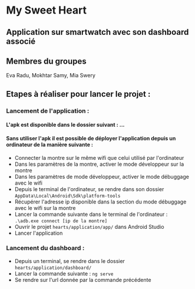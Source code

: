 # My Sweet Heart 
## Application sur smartwatch avec son dashboard associé

## Membres du groupes 

Eva Radu, Mokhtar Samy, Mia Swery

## Etapes à réaliser pour lancer le projet : 

### Lancement de l'application : 
#### L'apk est disponible dans le dossier suivant : ... 

#### Sans utiliser l'apk il est possible de déployer l'application depuis un ordinateur de la manière suivante : 
* Connecter la montre sur le même wifi que celui utilisé par l'ordinateur
* Dans les paramètres de la montre, activer le mode développeur sur la montre  
* Dans les paramètres de mode développeur, activer le mode débuggage avec le wifi
* Depuis le terminal de l'ordinateur, se rendre dans son dossier ``` AppData\Local\Android\Sdk\platform-tools ```
* Récupérer l'adresse ip disponible dans la section du mode débuggage avec le wifi sur la montre 
* Lancer la commande suivante dans le terminal de l'ordinateur :    ``` .\adb.exe connect [ip de la montre] ```
* Ouvrir le projet ``` hearts/application/app/ ``` dans Android Studio 
* Lancer l'application

### Lancement du dashboard : 

* Depuis un terminal, se rendre dans le dossier ``` hearts/application/dashboard/ ```
* Lancer la commande suivante : ``` ng serve ```
* Se rendre sur l'url donnée par la commande précédente
